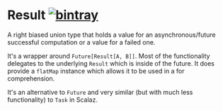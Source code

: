 # Result [![bintray](https://api.bintray.com/packages/albertpastrana/maven/uscala-result-async/images/download.svg) ](https://bintray.com/albertpastrana/maven/uscala-result-async/_latestVersion)

A right biased union type that holds a value for an asynchronous/future successful
computation or a value for a failed one.

It's a wrapper around `Future[Result[A, B]]`. Most of the functionality delegates to
the underlying `Result` which is inside of the future. It does provide a `flatMap`
instance which allows it to be used in a for comprehension.

It's an alternative to `Future` and very similar (but with much less functionality)
to `Task` in Scalaz.